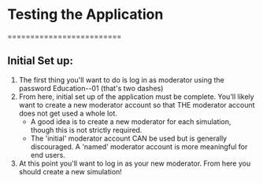 # Testing the Application
=========================

## Initial Set up:

1. The first thing you'll want to do is log in as moderator using the password Education--01 (that's two dashes)
2. From here, initial set up of the application must be complete. You'll likely want to create a new moderator account so that THE moderator account does not get used a whole lot.
    - A good idea is to create a new moderator for each simulation, though this is not strictly required.
    - The 'initial' moderator account CAN be used but is generally discouraged. A 'named' moderator account is more meaningful for end users.
3. At this point you'll want to log in as your new moderator. From here you should create a new simulation!